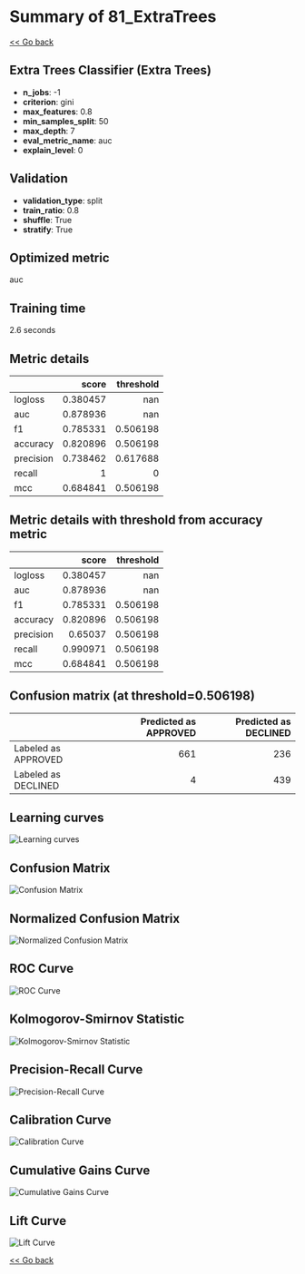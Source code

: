 # Summary of 81_ExtraTrees

[<< Go back](../README.md)


## Extra Trees Classifier (Extra Trees)
- **n_jobs**: -1
- **criterion**: gini
- **max_features**: 0.8
- **min_samples_split**: 50
- **max_depth**: 7
- **eval_metric_name**: auc
- **explain_level**: 0

## Validation
 - **validation_type**: split
 - **train_ratio**: 0.8
 - **shuffle**: True
 - **stratify**: True

## Optimized metric
auc

## Training time

2.6 seconds

## Metric details
|           |    score |   threshold |
|:----------|---------:|------------:|
| logloss   | 0.380457 |  nan        |
| auc       | 0.878936 |  nan        |
| f1        | 0.785331 |    0.506198 |
| accuracy  | 0.820896 |    0.506198 |
| precision | 0.738462 |    0.617688 |
| recall    | 1        |    0        |
| mcc       | 0.684841 |    0.506198 |


## Metric details with threshold from accuracy metric
|           |    score |   threshold |
|:----------|---------:|------------:|
| logloss   | 0.380457 |  nan        |
| auc       | 0.878936 |  nan        |
| f1        | 0.785331 |    0.506198 |
| accuracy  | 0.820896 |    0.506198 |
| precision | 0.65037  |    0.506198 |
| recall    | 0.990971 |    0.506198 |
| mcc       | 0.684841 |    0.506198 |


## Confusion matrix (at threshold=0.506198)
|                     |   Predicted as APPROVED |   Predicted as DECLINED |
|:--------------------|------------------------:|------------------------:|
| Labeled as APPROVED |                     661 |                     236 |
| Labeled as DECLINED |                       4 |                     439 |

## Learning curves
![Learning curves](learning_curves.png)
## Confusion Matrix

![Confusion Matrix](confusion_matrix.png)


## Normalized Confusion Matrix

![Normalized Confusion Matrix](confusion_matrix_normalized.png)


## ROC Curve

![ROC Curve](roc_curve.png)


## Kolmogorov-Smirnov Statistic

![Kolmogorov-Smirnov Statistic](ks_statistic.png)


## Precision-Recall Curve

![Precision-Recall Curve](precision_recall_curve.png)


## Calibration Curve

![Calibration Curve](calibration_curve_curve.png)


## Cumulative Gains Curve

![Cumulative Gains Curve](cumulative_gains_curve.png)


## Lift Curve

![Lift Curve](lift_curve.png)



[<< Go back](../README.md)
